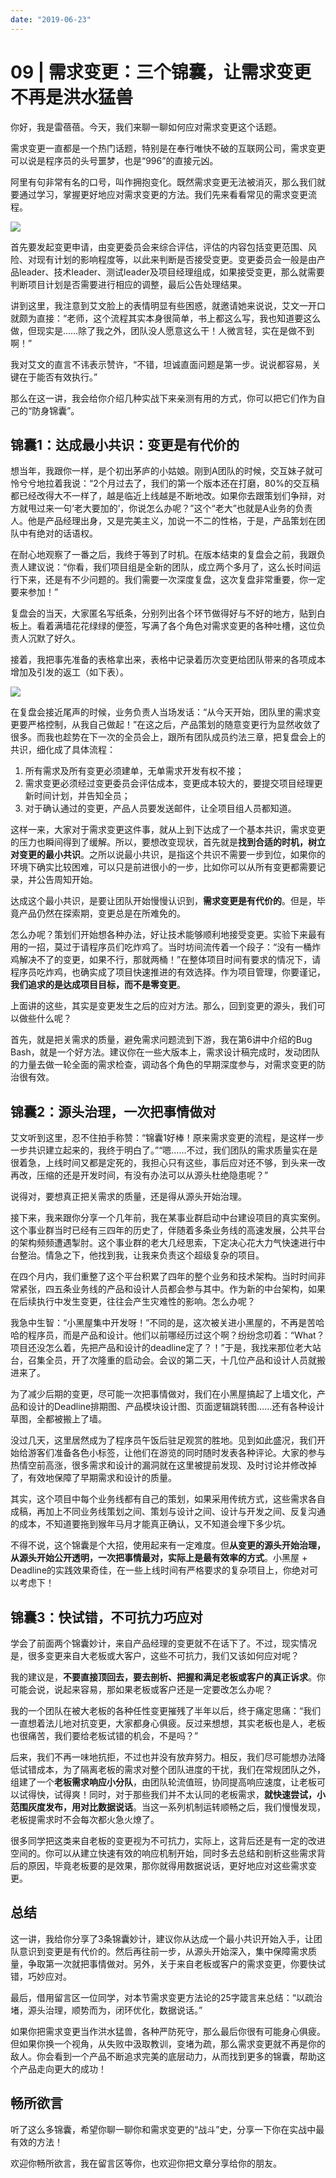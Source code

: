 ```yaml
---
date: "2019-06-23"
---  
```

      
# 09 | 需求变更：三个锦囊，让需求变更不再是洪水猛兽
你好，我是雷蓓蓓。今天，我们来聊一聊如何应对需求变更这个话题。

需求变更一直都是一个热门话题，特别是在奉行唯快不破的互联网公司，需求变更可以说是程序员的头号噩梦，也是“996”的直接元凶。

阿里有句非常有名的口号，叫作拥抱变化。既然需求变更无法被消灭，那么我们就要通过学习，掌握更好地应对需求变更的方法。我们先来看看常见的需求变更流程。

![](./httpsstatic001geekbangorgresourceimaged97fd9f22881fbfd8fa77774eaf586d26e7f.jpg)

首先要发起变更申请，由变更委员会来综合评估，评估的内容包括变更范围、风险、对现有计划的影响程度等，以此来判断是否接受变更。变更委员会一般是由产品leader、技术leader、测试leader及项目经理组成，如果接受变更，那么就需要判断项目计划是否需要进行相应的调整，最后公告处理结果。

讲到这里，我注意到艾文脸上的表情明显有些困惑，就邀请她来说说，艾文一开口就颇为直接：“老师，这个流程其实本身很简单，书上都这么写，我也知道要这么做，但现实是……除了我之外，团队没人愿意这么干！人微言轻，实在是做不到啊！”

我对艾文的直言不讳表示赞许，“不错，坦诚直面问题是第一步。说说都容易，关键在于能否有效执行。”

那么在这一讲，我会给你介绍几种实战下来亲测有用的方式，你可以把它们作为自己的“防身锦囊”。

<!-- [[[read_end]]] -->

## **锦囊1：达成最小共识：变更是有代价的**

想当年，我跟你一样，是个初出茅庐的小姑娘。刚到A团队的时候，交互妹子就可怜兮兮地拉着我说：“2个月过去了，我们的第一个版本还在打磨，80\%的交互稿都已经改得大不一样了，越是临近上线越是不断地改。如果你去跟策划们争辩，对方就甩过来一句‘老大要加的’，你说怎么办呢？”这个“老大”也就是A业务的负责人。他是产品经理出身，又是完美主义，加说一不二的性格，于是，产品策划在团队中有绝对的话语权。

在耐心地观察了一番之后，我终于等到了时机。在版本结束的复盘会之前，我跟负责人建议说：“你看，我们项目组是全新的团队，成立两个多月了，这么长时间运行下来，还是有不少问题的。我们需要一次深度复盘，这次复盘非常重要，你一定要来参加！”

复盘会的当天，大家匿名写纸条，分别列出各个环节做得好与不好的地方，贴到白板上。看着满墙花花绿绿的便签，写满了各个角色对需求变更的各种吐槽，这位负责人沉默了好久。

接着，我把事先准备的表格拿出来，表格中记录着历次变更给团队带来的各项成本增加及引发的返工（如下表）。

![](./httpsstatic001geekbangorgresourceimage42d942deb47738a1a949cf2c90d9b5e218d9.png)

在复盘会接近尾声的时候，业务负责人当场发话：“从今天开始，团队里的需求变更要严格控制，从我自己做起！”在这之后，产品策划的随意变更行为显然收敛了很多。而我也趁势在下一次的全员会上，跟所有团队成员约法三章，把复盘会上的共识，细化成了具体流程：

1.  所有需求及所有变更必须建单，无单需求开发有权不接；
2.  需求变更必须经过变更委员会评估成本，变更成本较大的，要提交项目经理更新时间计划，并告知全员；
3.  对于确认通过的变更，产品人员要发送邮件，让全项目组人员都知道。

这样一来，大家对于需求变更这件事，就从上到下达成了一个基本共识，需求变更的压力也瞬间得到了缓解。所以，要想改变现状，首先就是**找到合适的时机，树立对变更的最小共识**。之所以说最小共识，是指这个共识不需要一步到位，如果你的环境下确实比较困难，可以只是前进很小的一步，比如你可以从所有变更都需要记录，并公告周知开始。

达成这个最小共识，是要让团队开始慢慢认识到，**需求变更是有代价的**。但是，毕竟产品仍然在探索期，变更总是在所难免的。

怎么办呢？策划们开始想各种办法，好让技术能够顺利地接受变更。实验下来最有用的一招，莫过于请程序员们吃炸鸡了。当时坊间流传着一个段子：“没有一桶炸鸡解决不了的变更，如果不行，那就两桶！”在整体项目时间有要求的情况下，请程序员吃炸鸡，也确实成了项目快速推进的有效选择。作为项目管理，你要谨记，**我们追求的是达成项目目标，而不是零变更**。

上面讲的这些，其实是变更发生之后的应对方法。那么，回到变更的源头，我们可以做些什么呢？

首先，就是把关需求的质量，避免需求问题流到下游，我在第6讲中介绍的Bug Bash，就是一个好方法。建议你在一些大版本上，需求设计稿完成时，发动团队的力量去做一轮全面的需求检查，调动各个角色的早期深度参与，对需求变更的防治很有效。

## **锦囊2：源头治理，一次把事情做对**

艾文听到这里，忍不住拍手称赞：“锦囊1好棒！原来需求变更的流程，是这样一步一步共识建立起来的，我终于明白了。”“嗯……不过，我们团队的需求质量实在是很着急，上线时间又都是定死的，我担心只有这些，事后应对还不够，到头来一改再改，压缩的还是开发时间，有没有办法可以从源头杜绝隐患呢？”

说得对，要想真正把关需求的质量，还是得从源头开始治理。

接下来，我来跟你分享一个几年前，我在某事业群启动中台建设项目的真实案例。这个事业群当时已经有三四年的历史了，伴随着多条业务线的高速发展，公共平台的架构频频遭遇掣肘。这个事业群的老大几经思索，下定决心花大力气快速进行中台整治。情急之下，他找到我，让我来负责这个超级复杂的项目。

在四个月内，我们重整了这个平台积累了四年的整个业务和技术架构。当时时间非常紧张，四五条业务线的产品和设计人员都会参与其中。作为新的中台架构，如果在后续执行中发生变更，往往会产生灾难性的影响。怎么办呢？

我急中生智：“小黑屋集中开发呀！”不同的是，这次被关进小黑屋的，不再是苦哈哈的程序员，而是产品和设计。他们以前哪经历过这个啊？纷纷念叨着：“What？项目还没怎么着，先把产品和设计的deadline定了？！”于是，我找来那位老大站台，召集全员，开了次隆重的启动会。会议的第二天，十几位产品和设计人员就搬进来了。

为了减少后期的变更，尽可能一次把事情做对，我们在小黑屋搞起了上墙文化，产品和设计的Deadline排期图、产品模块设计图、页面逻辑跳转图……还有各种设计草图，全都被搬上了墙。

没过几天，这里居然成为了程序员午饭后驻足观赏的胜地。见到如此盛况，我们开始给游客们准备各色小标签，让他们在游览的同时随时发表各种评论。大家的参与热情空前高涨，很多需求和设计的漏洞就在这里被提前发现、及时讨论并修改掉了，有效地保障了早期需求和设计的质量。

其实，这个项目中每个业务线都有自己的策划，如果采用传统方式，这些需求各自成稿，再加上不同业务线策划之间、策划与设计之间、设计与开发之间、反复沟通的成本，不知道要拖到猴年马月才能真正确认，又不知道会埋下多少坑。

不得不说，这个锦囊是个大招，使用起来有一定难度。但**从变更的源头开始治理，从源头开始公开透明，一次把事情最对，实际上是最有效率的方式**。小黑屋 + Deadline的实践效果奇佳，在一些上线时间有严格要求的复杂项目上，你绝对可以考虑下！

## **锦囊3：快试错，不可抗力巧应对**

学会了前面两个锦囊妙计，来自产品经理的变更就不在话下了。不过，现实情况是，很多变更来自大老板或大客户，这些不可抗力，我们又该如何应对呢？

我的建议是，**不要直接顶回去，要去剖析、把握和满足老板或客户的真正诉求**。你可能会说，说起来容易，那如果老板或客户还是一定要改怎么办呢？

我的一个团队在被大老板的各种任性变更摧残了半年以后，终于痛定思痛：“我们一直想着法儿地对抗变更，大家都身心俱疲。反过来想想，其实老板也是人，老板也很痛苦，我们要给老板试错的机会，不是吗？”

后来，我们不再一味地抗拒，不过也并没有放弃努力。相反，我们尽可能想办法降低试错成本，为了隔离老板的需求对整个团队进度的干扰，我们在常规团队之外，组建了一个**老板需求响应小分队**，由团队轮流值班，协同提高响应速度，让老板可以试得快，试得爽！同时，对于那些我们并不太认同的老板需求，**就快速尝试，小范围灰度发布，用对比数据说话**。当这一系列机制运转顺畅之后，我们慢慢发现，老板提需求时不会每次都火急火燎了。

很多同学把这类来自老板的变更视为不可抗力，实际上，这背后还是有一定的改进空间的。你可以从建立快速有效的响应机制开始，同时多去总结和剖析这些需求背后的原因，毕竟老板要的是效果，那你就得用数据说话，更好地应对这些需求变更。

## 总结

这一讲，我给你分享了3条锦囊妙计，建议你从达成一个最小共识开始入手，让团队意识到变更是有代价的。然后再往前一步，从源头开始深入，集中保障需求质量，争取第一次就把事情做对。另外，关于来自老板或客户的需求变更，你要快试错，巧妙应对。

最后，借用留言区一位同学，对本节需求变更方法论的25字箴言来总结：“以疏治堵，源头治理，顺势而为，闭环优化，数据说话。”

如果你把需求变更当作洪水猛兽，各种严防死守，那么最后你很有可能身心俱疲。但如果你换一个视角，从失败中汲取教训，变堵为疏，那么需求变更就不再是你的敌人。你会看到一个产品不断追求完美的底层动力，从而找到更多的锦囊，帮助这个产品走向更大的成功！

## **畅所欲言**

听了这么多锦囊，希望你聊一聊你和需求变更的“战斗”史，分享一下你在实战中最有效的方法！

欢迎你畅所欲言，我在留言区等你，也欢迎你把文章分享给你的朋友。